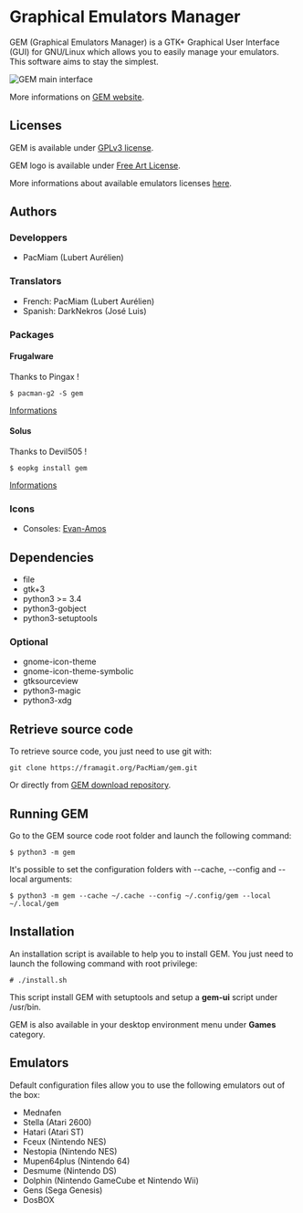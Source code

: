 Graphical Emulators Manager
===========================

GEM (Graphical Emulators Manager) is a GTK+ Graphical User Interface (GUI) for
GNU/Linux which allows you to easily manage your emulators. This software aims
to stay the simplest.

![GEM main interface](https://gem.tuxfamily.org/data/medias/preview.tb.png)

More informations on [GEM website](https://gem.tuxfamily.org/).

Licenses
--------

GEM is available under [GPLv3 license](https://www.gnu.org/licenses/gpl-3.0.html).

GEM logo is available under [Free Art License](http://artlibre.org/licence/lal/en/).

More informations about available emulators licenses [here](docs/LICENSE.emulators.md).

Authors
-------

### Developpers

* PacMiam (Lubert Aurélien)

### Translators

* French: PacMiam (Lubert Aurélien)
* Spanish: DarkNekros (José Luis)

### Packages

#### Frugalware

Thanks to Pingax !

```
$ pacman-g2 -S gem
```

[Informations](https://frugalware.org/packages/219539)

#### Solus

Thanks to Devil505 !

```
$ eopkg install gem
```

[Informations](https://dev.solus-project.com/source/gem/)

### Icons

* Consoles: [Evan-Amos](https://commons.wikimedia.org/wiki/User:Evan-Amos)

Dependencies
------------

* file
* gtk+3
* python3 >= 3.4
* python3-gobject
* python3-setuptools

### Optional

* gnome-icon-theme
* gnome-icon-theme-symbolic
* gtksourceview
* python3-magic
* python3-xdg

Retrieve source code
--------------------

To retrieve source code, you just need to use git with:

```
git clone https://framagit.org/PacMiam/gem.git
```

Or directly from [GEM download repository](https://download.tuxfamily.org/gem/releases/).

Running GEM
-----------

Go to the GEM source code root folder and launch the following command:

```
$ python3 -m gem
```

It's possible to set the configuration folders with --cache, --config and
--local arguments:

```
$ python3 -m gem --cache ~/.cache --config ~/.config/gem --local ~/.local/gem
```

Installation
------------

An installation script is available to help you to install GEM. You just need to
launch the following command with root privilege:

```
# ./install.sh
```

This script install GEM with setuptools and setup a **gem-ui** script under
/usr/bin.

GEM is also available in your desktop environment menu under **Games** category.

Emulators
---------

Default configuration files allow you to use the following emulators out of the
box:

* Mednafen
* Stella (Atari 2600)
* Hatari (Atari ST)
* Fceux (Nintendo NES)
* Nestopia (Nintendo NES)
* Mupen64plus (Nintendo 64)
* Desmume (Nintendo DS)
* Dolphin (Nintendo GameCube et Nintendo Wii)
* Gens (Sega Genesis)
* DosBOX
